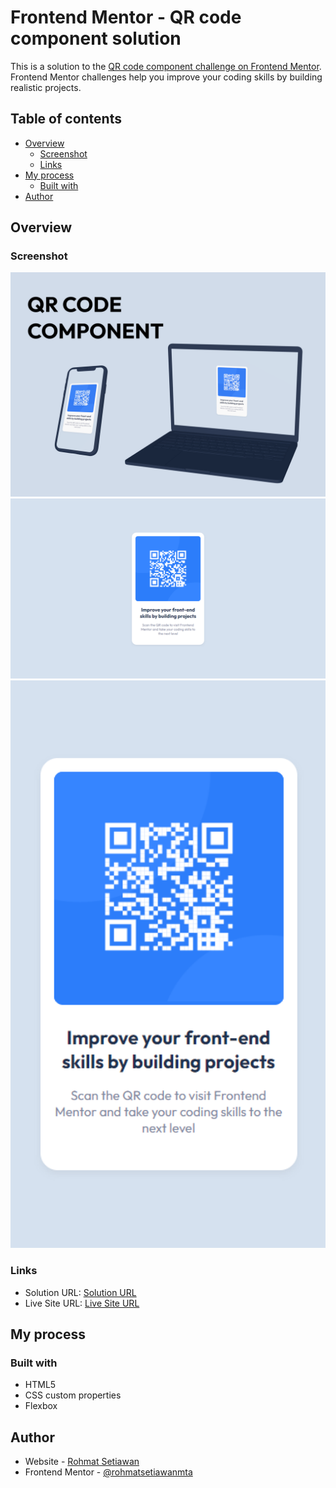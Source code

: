 # Frontend Mentor - QR code component solution

This is a solution to the [QR code component challenge on Frontend Mentor](https://www.frontendmentor.io/challenges/qr-code-component-iux_sIO_H). Frontend Mentor challenges help you improve your coding skills by building realistic projects.

## Table of contents

- [Overview](#overview)
  - [Screenshot](#screenshot)
  - [Links](#links)
- [My process](#my-process)
  - [Built with](#built-with)
- [Author](#author)

## Overview

### Screenshot

![QR Code Component](./images/screenshot.png)
![Desktop Screenshot](./images/desktop-screenshot.png)
![Mobile Screenshot](./images/mobile-screenshot.png)

### Links

- Solution URL: [Solution URL](https://your-solution-url.com)
- Live Site URL: [Live Site URL](https://codingmat.com/frontend-mentor/qr-code-component)

## My process

### Built with

- HTML5
- CSS custom properties
- Flexbox

## Author

- Website - [Rohmat Setiawan](https://codingmat.com)
- Frontend Mentor - [@rohmatsetiawanmta](https://www.frontendmentor.io/profile/rohmatsetiawanmta)
